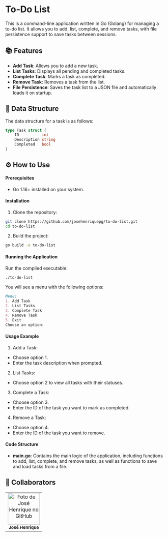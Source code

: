 # To-Do List

This is a command-line application written in Go (Golang) for managing a to-do list. It allows you to add, list, complete, and remove tasks, with file persistence support to save tasks between sessions.

## :books: Features

- **Add Task**: Allows you to add a new task.
- **List Tasks**: Displays all pending and completed tasks.
- **Complete Task**: Marks a task as completed.
- **Remove Task**: Removes a task from the list.
- **File Persistence**: Saves the task list to a JSON file and automatically loads it on startup.

## :floppy_disk: Data Structure

The data structure for a task is as follows:
```go
type Task struct {
    ID          int
    Description string
    Completed   bool
}
```

## :gear: How to Use

#### Prerequisites
  - Go 1.16+ installed on your system.
#### Installation
  1. Clone the repository:

```bash
git clone https://github.com/josehenriquepg/to-do-list.git
cd to-do-list
```

  2. Build the project:

```bash
go build -o to-do-list
```

#### Running the Application
Run the compiled executable:

```bash
./to-do-list
```

You will see a menu with the following options:

```markdown
Menu:
1. Add Task
2. List Tasks
3. Complete Task
4. Remove Task
5. Exit
Choose an option:
```

#### Usage Example
1. Add a Task:

  - Choose option 1.
  - Enter the task description when prompted.

2. List Tasks:

  - Choose option 2 to view all tasks with their statuses.

3. Complete a Task:

  - Choose option 3.
  - Enter the ID of the task you want to mark as completed.

4. Remove a Task:

  - Choose option 4.
  - Enter the ID of the task you want to remove.

#### Code Structure
  - **main.go**: Contains the main logic of the application, including functions to add, list, complete, and remove tasks, as well as functions to save and load tasks from a file.

## :handshake: Collaborators 

<table>
  <tr>
    <td align="center">
      <a href="http://github.com/josehenriquepg">
        <img src="https://avatars.githubusercontent.com/josehenriquepg" width="100px;" alt="Foto de José Henrique no GitHub"/><br>
        <sub>
          <b>José Henrique</b>
        </sub>
      </a>
    </td>
  </tr>
</table>